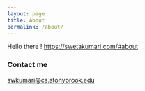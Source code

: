 ```yaml
---
layout: page
title: About
permalink: /about/
---
```


Hello there ! 
https://swetakumari.com/#about

### Contact me

[swkumari@cs.stonybrook.edu](mailto:swkumari@cs.stonybrook.edu)
